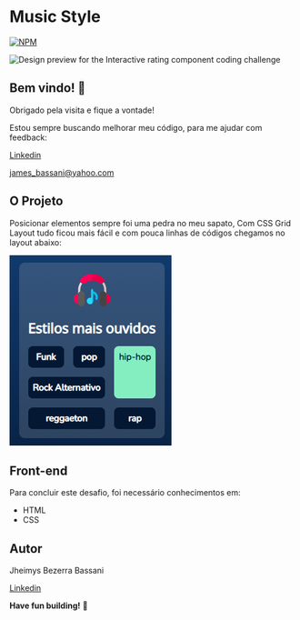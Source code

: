 # Music Style

[![NPM](https://img.shields.io/npm/l/react)](https://github.com/Jheimys/Electronic_battery/blob/master/LICENCE)

![Design preview for the Interactive rating component coding challenge](./design/desktop-preview.jpg)

## Bem vindo! 👋

Obrigado pela visita e fique a vontade!

Estou sempre buscando melhorar meu código, para me ajudar com feedback:

[Linkedin](https://www.linkedin.com/in/jheimys/)

james_bassani@yahoo.com

## O Projeto

Posicionar elementos sempre foi uma pedra no meu sapato, Com CSS Grid Layout tudo ficou mais fácil e com pouca linhas de códigos chegamos no layout abaixo:

![music](https://github.com/Jheimys/assets/blob/master/music-style.png)


## Front-end

Para concluir este desafio, foi necessário conhecimentos em:

- HTML
- CSS

## Autor

Jheimys Bezerra Bassani

[Linkedin](https://www.linkedin.com/in/jheimys/)

**Have fun building!** 🚀
